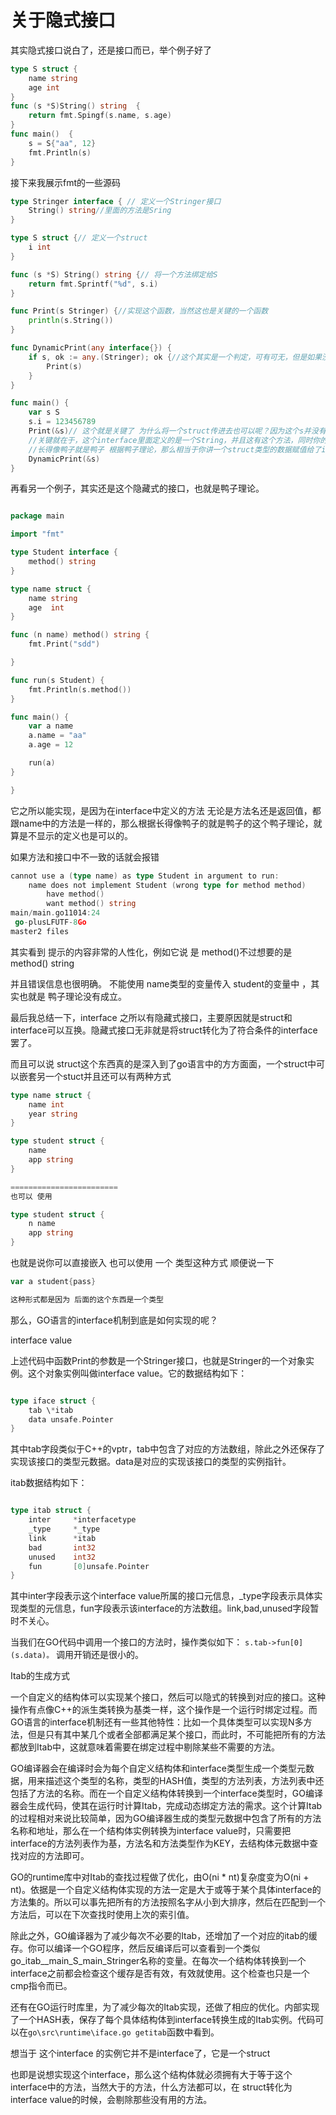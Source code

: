# 关于隐式接口

其实隐式接口说白了，还是接口而已，举个例子好了

```go
type S struct {
    name string
    age int
}
func (s *S)String() string  {
    return fmt.Spingf(s.name, s.age)
}
func main()  {
    s = S{"aa", 12}
    fmt.Println(s)
}


```

接下来我展示fmt的一些源码

```go
type Stringer interface { // 定义一个Stringer接口
	String() string//里面的方法是Sring
}

type S struct {// 定义一个struct
	i int
}

func (s *S) String() string {// 将一个方法绑定给S
	return fmt.Sprintf("%d", s.i)
}

func Print(s Stringer) {//实现这个函数，当然这也是关键的一个函数
	println(s.String())
}

func DynamicPrint(any interface{}) {
	if s, ok := any.(Stringer); ok {//这个其实是一个判定，可有可无，但是如果没有的话会有bug的可能
		Print(s)
	}
}

func main() {
	var s S
	s.i = 123456789
	Print(&s)// 这个就是关键了 为什么将一个struct传进去也可以呢？因为这个s并没有赋值给这个interface啊
    //关键就在于，这个interface里面定义的是一个String，并且这有这个方法，同时你的S类型实现了一个方法，String
    //长得像鸭子就是鸭子 根据鸭子理论，那么相当于你讲一个struct类型的数据赋值给了interface，所以，综上所述。
	DynamicPrint(&s)
}


```

再看另一个例子，其实还是这个隐藏式的接口，也就是鸭子理论。


```go

package main

import "fmt"

type Student interface {
	method() string
}

type name struct {
	name string
	age  int
}

func (n name) method() string {
	fmt.Print("sdd")

}

func run(s Student) {
	fmt.Println(s.method())
}

func main() {
	var a name
	a.name = "aa"
	a.age = 12

	run(a)
}

}

```
它之所以能实现，是因为在interface中定义的方法 无论是方法名还是返回值，都跟name中的方法是一样的，那么根据长得像鸭子的就是鸭子的这个鸭子理论，就算是不显示的定义也是可以的。


如果方法和接口中不一致的话就会报错

```go
cannot use a (type name) as type Student in argument to run:
	name does not implement Student (wrong type for method method)
		have method()
		want method() string
main/main.go11014:24
 go-plusLFUTF-8Go
master2 files

```
其实看到 提示的内容非常的人性化，例如它说 是 method()不过想要的是 method() string

并且错误信息也很明确。 不能使用 name类型的变量传入 student的变量中 ，其实也就是 鸭子理论没有成立。


最后我总结一下，interface 之所以有隐藏式接口，主要原因就是struct和interface可以互换。隐藏式接口无非就是将struct转化为了符合条件的interface罢了。

而且可以说 struct这个东西真的是深入到了go语言中的方方面面，一个struct中可以嵌套另一个stuct并且还可以有两种方式

```go
type name struct {
    name int
    year string
}

type student struct {
    name
    app string
}

========================
也可以 使用

type student struct {
    n name
    app string
}

```
也就是说你可以直接嵌入 也可以使用 一个 类型这种方式 顺便说一下

```go
var a student{pass}

这种形式都是因为 后面的这个东西是一个类型


```


那么，GO语言的interface机制到底是如何实现的呢？

interface value

上述代码中函数Print的参数是一个Stringer接口，也就是Stringer的一个对象实例。这个对象实例叫做interface value。它的数据结构如下：
```go

type iface struct {
    tab \*itab
    data unsafe.Pointer
}

```
其中tab字段类似于C++的vptr，tab中包含了对应的方法数组，除此之外还保存了实现该接口的类型元数据。data是对应的实现该接口的类型的实例指针。

itab数据结构如下：
```go

type itab struct {
    inter     *interfacetype
    _type     *_type
    link      *itab
    bad       int32
    unused    int32
    fun       [0]unsafe.Pointer
}

```
其中inter字段表示这个interface value所属的接口元信息，\_type字段表示具体实现类型的元信息，fun字段表示该interface的方法数组。link,bad,unused字段暂时不关心。

当我们在GO代码中调用一个接口的方法时，操作类似如下： `s.tab->fun[0](s.data)。` 调用开销还是很小的。

Itab的生成方式

一个自定义的结构体可以实现某个接口，然后可以隐式的转换到对应的接口。这种操作有点像C++的派生类转换为基类一样，这个操作是一个运行时绑定过程。而GO语言的interface机制还有一些其他特性：比如一个具体类型可以实现N多方法，但是只有其中某几个或者全部都满足某个接口，而此时，不可能把所有的方法都放到Itab中，这就意味着需要在绑定过程中剔除某些不需要的方法。

GO编译器会在编译时会为每个自定义结构体和interface类型生成一个类型元数据，用来描述这个类型的名称，类型的HASH值，类型的方法列表，方法列表中还包括了方法的名称。而在一个自定义结构体转换到一个interface类型时，GO编译器会生成代码，使其在运行时计算Itab，完成动态绑定方法的需求。这个计算Itab的过程相对来说比较简单，因为GO编译器生成的类型元数据中包含了所有的方法名称和地址，那么在一个结构体实例转换为interface value时，只需要把interface的方法列表作为基，方法名和方法类型作为KEY，去结构体元数据中查找对应的方法即可。

GO的runtime库中对Itab的查找过程做了优化，由O(ni * nt)复杂度变为O(ni + nt)。依据是一个自定义结构体实现的方法一定是大于或等于某个具体interface的方法集的。所以可以事先把所有的方法按照名字从小到大排序，然后在匹配到一个方法后，可以在下次查找时使用上次的索引值。

除此之外，GO编译器为了减少每次不必要的Itab，还增加了一个对应的itab的缓存。你可以编译一个GO程序，然后反编译后可以查看到一个类似go_itab__main_S_main_Stringer名称的变量。在每次一个结构体转换到一个interface之前都会检查这个缓存是否有效，有效就使用。这个检查也只是一个cmp指令而已。

还有在GO运行时库里，为了减少每次的Itab实现，还做了相应的优化。内部实现了一个HASH表，保存了每个具体结构体到interface转换生成的Itab实例。代码可以在`go\src\runtime\iface.go getitab`函数中看到。


想当于 这个interface 的实例它并不是interface了，它是一个struct

也即是说想实现这个interface，那么这个结构体就必须拥有大于等于这个interface中的方法，当然大于的方法，什么方法都可以，在 struct转化为 interface value的时候，会剔除那些没有用的方法。
